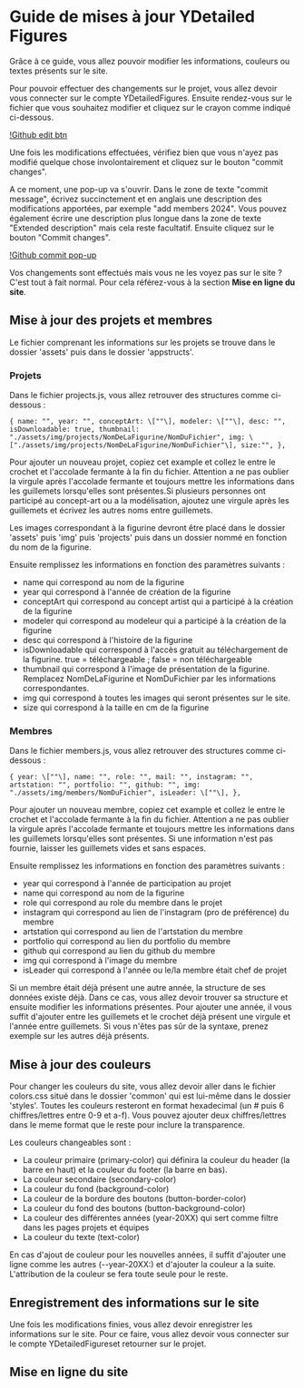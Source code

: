 # Guide de mises à jour YDetailed Figures

Grâce à ce guide, vous allez pouvoir modifier les informations, couleurs ou textes présents sur le site.

Pour pouvoir effectuer des changements sur le projet, vous allez devoir vous connecter sur le compte YDetailedFigures. Ensuite rendez-vous sur le fichier que vous souhaitez modifier et cliquez sur le crayon comme indiqué ci-dessous.

[!Github edit btn](https://github.com/Gougouli69/YDetailedFigures/assets/58865656/f269ec3d-e75d-4636-a199-e6bbd39bb2db)

Une fois les modifications effectuées, vérifiez bien que vous n'ayez pas modifié quelque chose involontairement et cliquez sur le bouton "commit changes".

A ce moment, une pop-up va s'ouvrir. Dans le zone de texte "commit message", écrivez succinctement et en anglais une description des modifications apportées, par exemple "add members 2024". Vous pouvez également écrire une description plus longue dans la zone de texte "Extended description" mais cela reste facultatif.
Ensuite cliquez sur le bouton "Commit changes".

[!Github commit pop-up](https://github.com/Gougouli69/YDetailedFigures/assets/58865656/80505c78-acea-4f9e-9fe8-203735ef045a)


Vos changements sont effectués mais vous ne les voyez pas sur le site ? C'est tout à fait normal. Pour cela référez-vous à la section **Mise en ligne du site**.

## Mise à jour des projets et membres

Le fichier comprenant les informations sur les projets se trouve dans le dossier 'assets' puis dans le dossier 'appstructs'.

### Projets

Dans le fichier projects.js, vous allez retrouver des structures comme ci-dessous :

   `{
       name: "",
       year: "",
       conceptArt: \[""\],
       modeler: \[""\],
       desc: "",
       isDownloadable: true,
       thumbnail: "./assets/img/projects/NomDeLaFigurine/NomDuFichier",
       img: \["./assets/img/projects/NomDeLaFigurine/NomDuFichier"\],
       size:"",
   },`

Pour ajouter un nouveau projet, copiez cet example et collez le entre le crochet et l'accolade fermante à la fin du fichier. Attention a ne pas oublier la virgule après l'accolade fermante et toujours mettre les informations dans les guillemets lorsqu'elles sont présentes.Si plusieurs personnes ont participé au concept-art ou a la modélisation, ajoutez une virgule après les guillemets et écrivez les autres noms entre guillemets.

Les images correspondant à la figurine devront être placé dans le dossier 'assets' puis 'img' puis 'projects' puis dans un dossier nommé en fonction du nom de la figurine.

Ensuite remplissez les informations en fonction des paramètres suivants : 

- name qui correspond au nom de la figurine
- year qui correspond à l'année de création de la figurine
- conceptArt qui correspond au concept artist qui a participé à la création de la figurine
- modeler qui correspond au modeleur qui a participé à la création de la figurine
- desc qui correspond à l'histoire de la figurine
- isDownloadable qui correspond à l'accès gratuit au téléchargement de la figurine. true = téléchargeable ; false = non téléchargeable
- thumbnail qui correspond à l'image de présentation de la figurine. Remplacez NomDeLaFigurine et NomDuFichier par les informations correspondantes.
- img qui correspond à toutes les images qui seront présentes sur le site.
- size qui correspond à la taille en cm de la figurine

### Membres

Dans le fichier members.js, vous allez retrouver des structures comme ci-dessous :

   `{
       year: \[""\],
       name: "",
       role: "",
       mail: "",
       instagram: "",
       artstation: "",
       portfolio: "",
       github: "",
       img: "./assets/img/members/NomDuFichier",
       isLeader: \[""\],
   },`

Pour ajouter un nouveau membre, copiez cet example et collez le entre le crochet et l'accolade fermante à la fin du fichier. Attention a ne pas oublier la virgule après l'accolade fermante et toujours mettre les informations dans les guillemets lorsqu'elles sont présentes. Si une information n'est pas fournie, laisser les guillemets vides et sans espaces.

Ensuite remplissez les informations en fonction des paramètres suivants : 

- year qui correspond à l'année de participation au projet
- name qui correspond au nom de la figurine
- role qui correspond au role du membre dans le projet
- instagram qui correspond au lien de l'instagram (pro de préférence) du membre
- artstation qui correspond au lien de l'artstation du membre
- portfolio qui correspond au lien du portfolio du membre
- github qui correspond au lien du github du membre
- img qui correspond à l'image du membre
- isLeader qui correspond à l'année ou le/la membre était chef de projet

Si un membre était déjà présent une autre année, la structure de ses données existe déjà. Dans ce cas, vous allez devoir trouver sa structure et ensuite modifier les informations présentes. Pour ajouter une année, il vous suffit d'ajouter entre les guillemets et le crochet déjà présent une virgule et l'année entre guillemets. Si vous n'êtes pas sûr de la syntaxe, prenez exemple sur les autres déjà présents.

## Mise à jour des couleurs

Pour changer les couleurs du site, vous allez devoir aller dans le fichier colors.css situé dans le dossier 'common' qui est lui-même dans le dossier 'styles'. Toutes les couleurs resteront en format hexadecimal (un # puis 6 chiffres/lettres entre 0-9 et a-f). Vous pouvez ajouter deux chiffres/lettres dans le meme format que le reste pour inclure la transparence.

Les couleurs changeables sont : 
- La couleur primaire (primary-color) qui définira la couleur du header (la barre en haut) et la couleur du footer (la barre en bas).
- La couleur secondaire (secondary-color)
- La couleur du fond (background-color)
- La couleur de la bordure des boutons (button-border-color)
- La couleur du fond des boutons (button-background-color)
- La couleur des différentes années (year-20XX) qui sert comme filtre dans les pages projets et équipes
- La couleur du texte (text-color)

En cas d'ajout de couleur pour les nouvelles années, il suffit d'ajouter une ligne comme les autres (--year-20XX:) et d'ajouter la couleur a la suite. L'attribution de la couleur se fera toute seule pour le reste.

## Enregistrement des informations sur le site

Une fois les modifications finies, vous allez devoir enregistrer les informations sur le site. Pour ce faire, vous allez devoir vous connecter sur le compte YDetailedFigureset retourner sur le projet.

## Mise en ligne du site

